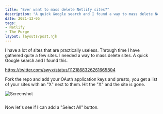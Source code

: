 ```yaml
---
title: "Ever want to mass delete Netlify sites?"
description: "A quick Google search and I found a way to mass delete Netlify sites?"
date: 2021-12-05
tags:
- Netlify
- The Purge
layout: layouts/post.njk
---
```


I have a lot of sites that are practically useless. Through time I have gathered quite a few sites. I needed a way to mass delete sites.
A quick Google search and I found this.

https://twitter.com/swyx/status/1121868326261665804

Fork the repo and add your OAuth application keys and presto, you get a list  of your sites with an "X" next to them. Hit the "X" and the site is gone.

![Screenshot](https://applegate-paul.mo.cloudinary.net/img/mass-delete.jpg)

<img data-src="https://res.cloudinary.com/paulportfolio/image/upload/f_auto,q_auto,w_auto,c_scale,dpr_auto/v1638742744/mass-delete.jpg"  alt="" class="cld-responsive">

Now let's see if I can add a "Select All" button.

